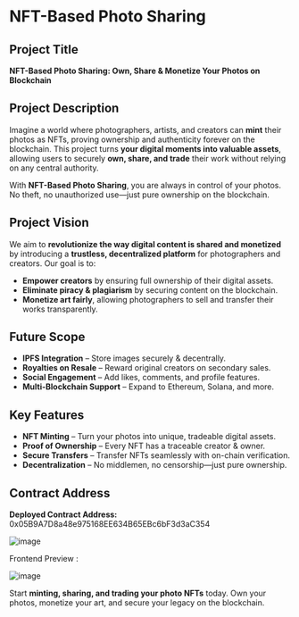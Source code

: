 # NFT-Based Photo Sharing  

## Project Title  
**NFT-Based Photo Sharing: Own, Share & Monetize Your Photos on Blockchain**  

## Project Description  
Imagine a world where photographers, artists, and creators can **mint** their photos as NFTs, proving ownership and authenticity forever on the blockchain. This project turns **your digital moments into valuable assets**, allowing users to securely **own, share, and trade** their work without relying on any central authority.  

With **NFT-Based Photo Sharing**, you are always in control of your photos. No theft, no unauthorized use—just pure ownership on the blockchain.  

## Project Vision  
We aim to **revolutionize the way digital content is shared and monetized** by introducing a **trustless, decentralized platform** for photographers and creators. Our goal is to:  
- **Empower creators** by ensuring full ownership of their digital assets.  
- **Eliminate piracy & plagiarism** by securing content on the blockchain.  
- **Monetize art fairly**, allowing photographers to sell and transfer their works transparently.  

## Future Scope  
- **IPFS Integration** – Store images securely & decentrally.  
- **Royalties on Resale** – Reward original creators on secondary sales.  
- **Social Engagement** – Add likes, comments, and profile features.  
- **Multi-Blockchain Support** – Expand to Ethereum, Solana, and more.  

## Key Features  
- **NFT Minting** – Turn your photos into unique, tradeable digital assets.  
- **Proof of Ownership** – Every NFT has a traceable creator & owner.  
- **Secure Transfers** – Transfer NFTs seamlessly with on-chain verification.  
- **Decentralization** – No middlemen, no censorship—just pure ownership.  

## Contract Address  
**Deployed Contract Address:** 0x05B9A7D8a48e975168EE634B65EBc6bF3d3aC354  

![image](https://github.com/user-attachments/assets/11b7e8ac-d887-4d9d-b929-893ef2c9dcb2)

Frontend Preview :

![image](https://github.com/user-attachments/assets/04449bdd-773a-44bc-9339-f1cf5715e9a1)


Start **minting, sharing, and trading your photo NFTs** today. Own your photos, monetize your art, and secure your legacy on the blockchain.  
